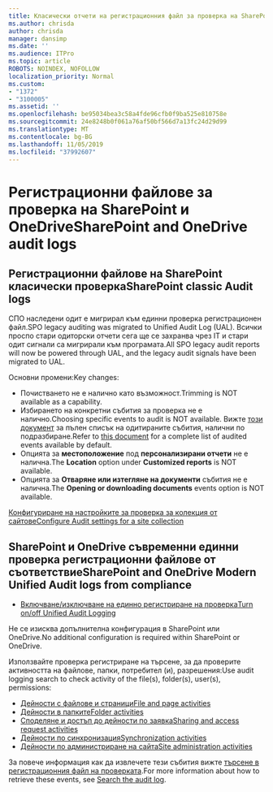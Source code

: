 ```yaml
---
title: Класически отчети на регистрационния файл за проверка на SharePoint
ms.author: chrisda
author: chrisda
manager: dansimp
ms.date: ''
ms.audience: ITPro
ms.topic: article
ROBOTS: NOINDEX, NOFOLLOW
localization_priority: Normal
ms.custom:
- "1372"
- "3100005"
ms.assetid: ''
ms.openlocfilehash: be95034bea3c58a4fde96cfb0f9ba525e810758e
ms.sourcegitcommit: 24e8248b0f061a76af50bf566d7a13fc24d29d99
ms.translationtype: MT
ms.contentlocale: bg-BG
ms.lasthandoff: 11/05/2019
ms.locfileid: "37992607"
---
```

# <a name="sharepoint-and-onedrive-audit-logs"></a><span data-ttu-id="25a79-102">Регистрационни файлове за проверка на SharePoint и OneDrive</span><span class="sxs-lookup"><span data-stu-id="25a79-102">SharePoint and OneDrive audit logs</span></span>

## <a name="sharepoint-classic-audit-logs"></a><span data-ttu-id="25a79-103">Регистрационни файлове на SharePoint класически проверка</span><span class="sxs-lookup"><span data-stu-id="25a79-103">SharePoint classic Audit logs</span></span>

<span data-ttu-id="25a79-104">СПО наследени одит е мигрирал към единни проверка регистрационен файл.</span><span class="sxs-lookup"><span data-stu-id="25a79-104">SPO legacy auditing was migrated to Unified Audit Log (UAL).</span></span> <span data-ttu-id="25a79-105">Всички проспо стари одиторски отчети сега ще се захранва чрез IT и стари одит сигнали са мигрирали към програмата.</span><span class="sxs-lookup"><span data-stu-id="25a79-105">All SPO legacy audit reports will now be powered through UAL, and the legacy audit signals have been migrated to UAL.</span></span>

<span data-ttu-id="25a79-106">Основни промени:</span><span class="sxs-lookup"><span data-stu-id="25a79-106">Key changes:</span></span>

* <span data-ttu-id="25a79-107">Почистването не е налично като възможност.</span><span class="sxs-lookup"><span data-stu-id="25a79-107">Trimming is NOT available as a capability.</span></span>
* <span data-ttu-id="25a79-108">Избирането на конкретни събития за проверка не е налично.</span><span class="sxs-lookup"><span data-stu-id="25a79-108">Choosing specific events to audit is NOT available.</span></span> <span data-ttu-id="25a79-109">Вижте [този документ](https://docs.microsoft.com/office365/securitycompliance/search-the-audit-log-in-security-and-compliance) за пълен списък на одитираните събития, налични по подразбиране.</span><span class="sxs-lookup"><span data-stu-id="25a79-109">Refer to [this document](https://docs.microsoft.com/office365/securitycompliance/search-the-audit-log-in-security-and-compliance) for a complete list of audited events available by default.</span></span>
* <span data-ttu-id="25a79-110">Опцията за **местоположение** под **персонализирани отчети** не е налична.</span><span class="sxs-lookup"><span data-stu-id="25a79-110">The **Location** option under **Customized reports** is NOT available.</span></span>
* <span data-ttu-id="25a79-111">Опцията за **Отваряне или изтегляне на документи** събития не е налична.</span><span class="sxs-lookup"><span data-stu-id="25a79-111">The **Opening or downloading documents** events option is NOT available.</span></span>

[<span data-ttu-id="25a79-112">Конфигуриране на настройките за проверка за колекция от сайтове</span><span class="sxs-lookup"><span data-stu-id="25a79-112">Configure Audit settings for a site collection</span></span>](https://support.office.com/article/Configure-audit-settings-for-a-site-collection-A9920C97-38C0-44F2-8BCB-4CF1E2AE22D2)

## <a name="sharepoint-and-onedrive-modern-unified-audit-logs-from-compliance"></a><span data-ttu-id="25a79-113">SharePoint и OneDrive съвременни единни проверка регистрационни файлове от съответствие</span><span class="sxs-lookup"><span data-stu-id="25a79-113">SharePoint and OneDrive Modern Unified Audit logs from compliance</span></span>

* [<span data-ttu-id="25a79-114">Включване/изключване на единно регистриране на проверка</span><span class="sxs-lookup"><span data-stu-id="25a79-114">Turn on/off Unified Audit Logging</span></span>](https://docs.microsoft.com/office365/securitycompliance/turn-audit-log-search-on-or-off) 

<span data-ttu-id="25a79-115">Не се изисква допълнителна конфигурация в SharePoint или OneDrive.</span><span class="sxs-lookup"><span data-stu-id="25a79-115">No additional configuration is required within SharePoint or OneDrive.</span></span>

<span data-ttu-id="25a79-116">Използвайте проверка регистриране на търсене, за да проверите активността на файлове, папки, потребител (и), разрешения:</span><span class="sxs-lookup"><span data-stu-id="25a79-116">Use audit logging search to check activity of the file(s), folder(s), user(s), permissions:</span></span>

* [<span data-ttu-id="25a79-117">Дейности с файлове и страници</span><span class="sxs-lookup"><span data-stu-id="25a79-117">File and page activities</span></span>](https://docs.microsoft.com/office365/securitycompliance/search-the-audit-log-in-security-and-compliance)
* [<span data-ttu-id="25a79-118">Дейности в папките</span><span class="sxs-lookup"><span data-stu-id="25a79-118">Folder activities</span></span>](https://docs.microsoft.com/office365/securitycompliance/search-the-audit-log-in-security-and-compliance#folder-activities)
* [<span data-ttu-id="25a79-119">Споделяне и достъп до дейности по заявка</span><span class="sxs-lookup"><span data-stu-id="25a79-119">Sharing and access request activities</span></span>](https://docs.microsoft.com/office365/securitycompliance/search-the-audit-log-in-security-and-compliance#sharing-and-access-request-activities)
* [<span data-ttu-id="25a79-120">Дейности по синхронизация</span><span class="sxs-lookup"><span data-stu-id="25a79-120">Synchronization activities</span></span>](https://docs.microsoft.com/office365/securitycompliance/search-the-audit-log-in-security-and-compliance#synchronization-activities)
* [<span data-ttu-id="25a79-121">Дейности по администриране на сайта</span><span class="sxs-lookup"><span data-stu-id="25a79-121">Site administration activities</span></span>](https://docs.microsoft.com/office365/securitycompliance/search-the-audit-log-in-security-and-compliance#site-administration-activities)

<span data-ttu-id="25a79-122">За повече информация как да извлечете тези събития вижте [търсене в регистрационния файл на проверката](https://docs.microsoft.com/office365/securitycompliance/search-the-audit-log-in-security-and-compliance#search-the-audit-log).</span><span class="sxs-lookup"><span data-stu-id="25a79-122">For more information about how to retrieve these events, see [Search the audit log](https://docs.microsoft.com/office365/securitycompliance/search-the-audit-log-in-security-and-compliance#search-the-audit-log).</span></span>
